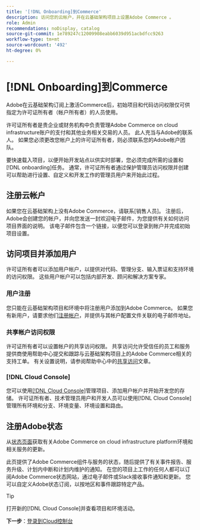 ```yaml
---
title: '[!DNL Onboarding]到Commerce'
description: 访问您的云帐户，并在云基础架构项目上设置Adobe Commerce 。
role: Admin
recommendations: noDisplay, catalog
source-git-commit: 1e789247c12009908eabb6039d951acbdfcc9263
workflow-type: tm+mt
source-wordcount: '492'
ht-degree: 0%

---
```


# [!DNL Onboarding]到Commerce

Adobe在云基础架构订阅上激活Commerce后，初始项目和代码访问权限仅可供指定为许可证所有者（帐户所有者）的人员使用。

许可证所有者是贵企业或财务机构中负责管理Adobe Commerce on cloud infrastructure账户的支付和其他业务相关交易的人员。 此人充当与Adobe的联系人。 如果您必须更改您帐户上的许可证所有者，则必须联系您的Adobe帐户团队。

要快速载入项目，以便开始开发站点以供实时部署，您必须完成所需的设置和[!DNL onboarding]任务。 通常，许可证所有者通过保护管理员访问权限并创建可以帮助进行设置、自定义和开发工作的管理员用户来开始此过程。

## 注册云帐户

如果您在云基础架构上没有Adobe Commerce，请联系[销售人员]。 注册后，Adobe会创建您的帐户，并向您发送一封欢迎电子邮件，为您提供有关如何访问项目界面的说明。 该电子邮件包含一个链接，以便您可以登录到帐户并完成初始项目设置。

## 访问项目并添加用户

许可证所有者可以添加用户帐户，以提供对代码、管理分支、输入票证和支持环境的访问权限。 这些用户帐户可以包括内部开发、顾问和解决方案专家。

### 用户注册

您只能在云基础架构项目和环境中将注册用户添加到Adobe Commerce。 如果您有新用户，请要求他们[注册帐户](https://account.magento.com/customer/account/login/)，并提供与其帐户配置文件关联的电子邮件地址。

### 共享帐户访问权限

许可证所有者可以设置帐户的共享访问权限。 共享访问允许受信任的员工和服务提供商使用帮助中心提交和跟踪与云基础架构项目上的Adobe Commerce相关的支持工单。 有关设置说明，请参阅帮助中心中的[共享访问]文章。

### [!DNL Cloud Console]

您可以使用[[!DNL Cloud Console]](cloud-console.md)管理项目、添加用户帐户并开始开发您的存储。 许可证所有者、技术管理员用户和开发人员可以使用[!DNL Cloud Console]管理所有环境和分支、环境变量、环境设置和路由。

## 注册Adobe状态

从[状态页面]获取有关Adobe Commerce on cloud infrastructure platform环境和相关服务的更新。

此页提供了Adobe Commerce组件与服务的状态，随后提供了有关事件报告、服务升级、计划内中断和计划内维护的通知。 在您的项目上工作的任何人都可以订阅Adobe Commerce状态网站，通过电子邮件或Slack接收事件通知和更新。 您可以自定义Adobe状态订阅，以按地区和事件跟踪特定产品。

>[!TIP]
>
> 打开新的[!DNL Cloud Console]并查看项目和环境活动。
>
>**下一步**：[登录到Cloud控制台](cloud-console.md)

<!-- link definitions -->

[销售]: https://business.adobe.com/products/magento/get-demo.html
[共享访问]: https://experienceleague.adobe.com/docs/commerce-knowledge-base/kb/help-center-guide/magento-help-center-user-guide.html#shared-access
[状态页面]: https://status.adobe.com/products/503473

